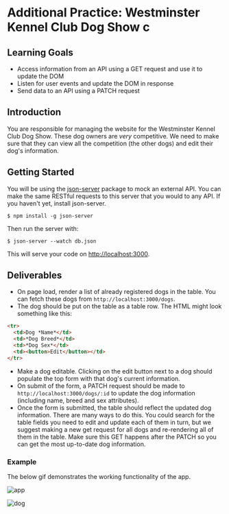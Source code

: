 # Additional Practice: Westminster Kennel Club Dog Show c

## Learning Goals

- Access information from an API using a GET request and use it to update the
  DOM
- Listen for user events and update the DOM in response
- Send data to an API using a PATCH request

## Introduction

You are responsible for managing the website for the Westminster Kennel Club Dog
Show. These dog owners are _very_ competitive. We need to make sure that they
can view all the competition (the other dogs) and edit their dog's information.

## Getting Started

You will be using the [json-server](https://github.com/typicode/json-server)
package to mock an external API. You can make the same RESTful requests to this
server that you would to any API. If you haven't yet, install json-server.

```console
$ npm install -g json-server
```

Then run the server with:

```console
$ json-server --watch db.json
```

This will serve your code on [http://localhost:3000](http://localhost:3000).

## Deliverables

- On page load, render a list of already registered dogs in the table. You can
  fetch these dogs from `http://localhost:3000/dogs`.
- The dog should be put on the table as a table row. The HTML might look
  something like this:

```html
<tr>
  <td>Dog *Name*</td>
  <td>*Dog Breed*</td>
  <td>*Dog Sex*</td>
  <td><button>Edit</button></td>
</tr>
```

- Make a dog editable. Clicking on the edit button next to a dog should populate
  the top form with that dog's current information.
- On submit of the form, a PATCH request should be made to
  `http://localhost:3000/dogs/:id` to update the dog information (including name,
  breed and sex attributes).
- Once the form is submitted, the table should reflect the updated dog
  information. There are many ways to do this. You could search for the table
  fields you need to edit and update each of them in turn, but we suggest making
  a new get request for all dogs and re-rendering all of them in the table. Make
  sure this GET happens after the PATCH so you can get the most up-to-date dog
  information.

### Example

The below gif demonstrates the working functionality of the app.

![app](https://curriculum-content.s3.amazonaws.com/phase-1/dog-show-challenge/app.gif)

![dog](https://curriculum-content.s3.amazonaws.com/phase-1/dog-show-challenge/dog-show.jpeg)

